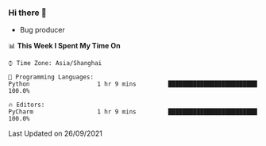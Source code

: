 ### Hi there 👋
* Bug producer
<!--START_SECTION:waka-->
📊 **This Week I Spent My Time On** 

```text
⌚︎ Time Zone: Asia/Shanghai

💬 Programming Languages: 
Python                   1 hr 9 mins         █████████████████████████   100.0%

🔥 Editors: 
PyCharm                  1 hr 9 mins         █████████████████████████   100.0%

```


 Last Updated on 26/09/2021
<!--END_SECTION:waka-->
